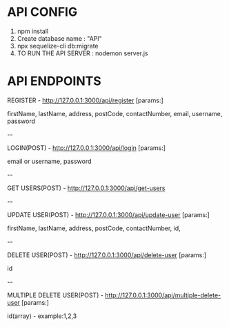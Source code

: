 # API CONFIG

1. npm install
2. Create database name : "API"
3. npx sequelize-cli db:migrate
4. TO RUN THE API SERVER : nodemon server.js

# API ENDPOINTS

REGISTER - http://127.0.0.1:3000/api/register 
[params:]

firstName, 
lastName, 
address,
postCode,
contactNumber, 
email,
username,
password

--

LOGIN(POST) - http://127.0.0.1:3000/api/login
[params:]

email or username,
password

--

GET USERS(POST)  - http://127.0.0.1:3000/api/get-users

--


UPDATE USER(POST)  - http://127.0.0.1:3000/api/update-user 
[params:]

firstName, 
lastName, 
address,
postCode,
contactNumber, 
id,

--


DELETE USER(POST)  - http://127.0.0.1:3000/api/delete-user 
[params:]

id

--


MULTIPLE DELETE USER(POST)  - http://127.0.0.1:3000/api/multiple-delete-user 
[params:]

id(array) - example:1,2,3


